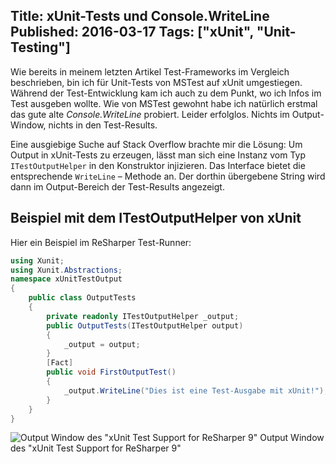 Title: xUnit-Tests und Console.WriteLine
Published: 2016-03-17
Tags: ["xUnit", "Unit-Testing"]
---
Wie bereits in meinem letzten Artikel Test-Frameworks im Vergleich beschrieben, 
bin ich für Unit-Tests von MSTest auf xUnit umgestiegen. Während der Test-Entwicklung kam ich auch zu dem Punkt, 
wo ich Infos im Test ausgeben wollte. Wie von MSTest gewohnt habe ich natürlich erstmal das 
gute alte *Console.WriteLine* probiert. Leider erfolglos. Nichts im Output-Window, nichts in den Test-Results.
 
Eine ausgiebige Suche auf Stack Overflow brachte mir die Lösung: Um Output in xUnit-Tests zu erzeugen,
lässt man sich eine Instanz<!-- Read More --> vom Typ `ITestOutputHelper` in den Konstruktor injizieren. 
Das Interface bietet die entsprechende `WriteLine` – Methode an. Der dorthin übergebene String wird dann im Output-Bereich 
der Test-Results angezeigt.

## Beispiel mit dem ITestOutputHelper von xUnit
Hier ein Beispiel im ReSharper Test-Runner:
```csharp
using Xunit;
using Xunit.Abstractions;
namespace xUnitTestOutput
{
    public class OutputTests
    {
        private readonly ITestOutputHelper _output;
        public OutputTests(ITestOutputHelper output)
        {
            _output = output;
        }
        [Fact]
        public void FirstOutputTest()
        {
            _output.WriteLine("Dies ist eine Test-Ausgabe mit xUnit!");
        }
    }
}
```

![Output Window des "xUnit Test Support for ReSharper 9"](../images/081015_0948_ConsoleWrit1.png)
Output Window des "xUnit Test Support for ReSharper 9"